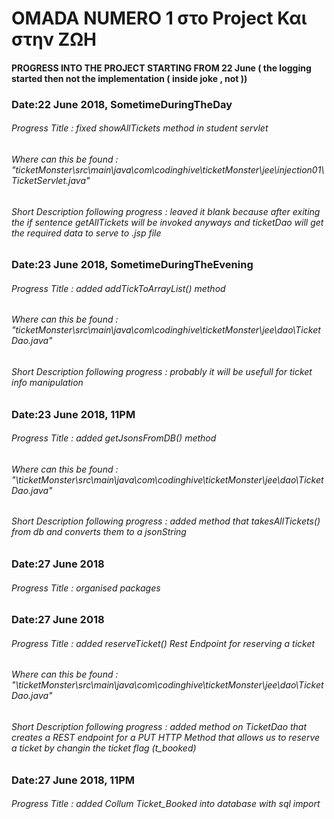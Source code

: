 # OMADA NUMERO 1 στο Project Και στην ΖΩΗ

#### PROGRESS INTO THE PROJECT STARTING FROM 22 June ( the logging started then not the implementation ( inside joke , not ))

### Date:22 June 2018, SometimeDuringTheDay
###### Progress Title : fixed showAllTickets method in student servlet
###### Where can this be found : "ticketMonster\src\main\java\com\codinghive\ticketMonster\jee\injection01\TicketServlet.java" 
###### Short Description following progress : leaved it blank because after exiting the if sentence getAllTickets will be invoked anyways and ticketDao will get the required data to serve to .jsp file

### Date:23 June 2018, SometimeDuringTheEvening
###### Progress Title : added addTickToArrayList() method
###### Where can this be found : "ticketMonster\src\main\java\com\codinghive\ticketMonster\jee\dao\TicketDao.java" 
###### Short Description following progress : probably it will be usefull for ticket info manipulation

### Date:23 June 2018, 11PM
###### Progress Title : added getJsonsFromDB() method
###### Where can this be found : "\ticketMonster\src\main\java\com\codinghive\ticketMonster\jee\dao\TicketDao.java"
###### Short Description following progress : added method that takesAllTickets() from db and converts them to a jsonString


### Date:27 June 2018
###### Progress Title : organised packages

### Date:27 June 2018
###### Progress Title : added reserveTicket() Rest Endpoint for reserving a ticket
###### Where can this be found : "\ticketMonster\src\main\java\com\codinghive\ticketMonster\jee\dao\TicketDao.java"
###### Short Description following progress : added method on TicketDao that creates a REST endpoint for a PUT HTTP Method that allows us to reserve a ticket by changin the ticket flag (t_booked)

### Date:27 June 2018, 11PM
###### Progress Title : added Collum Ticket_Booked into database with sql import
